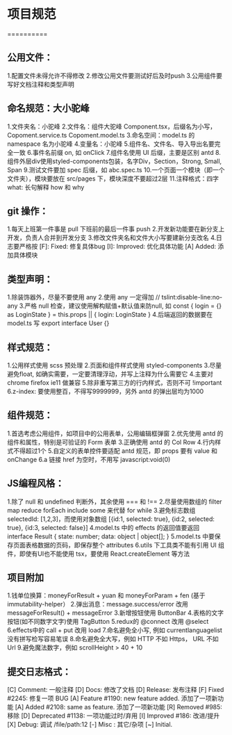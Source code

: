 # 项目规范
==========

## 公用文件：
1.配置文件未得允许不得修改
2.修改公用文件要测试好后及时push
3.公用组件要写好文档注释和类型声明

## 命名规范：大小驼峰
1.文件夹名：小驼峰
2.文件名：组件大驼峰 Component.tsx，后缀名为小写， Copoment.service.ts Copoment.model.ts
3.命名空间：model.ts 的 namespace 名为小驼峰
4.变量名：小驼峰
5.组件名、文件名、导入导出名要完全一致
6.事件名前缀 on, 如 onClick
7.组件名使用 UI 后缀，主要是区别 antd
8.组件外层div使用styled-components包装，名字Div，Section，Strong, Small, Span
9.测试文件要加 spec 后缀，如 abc.spec.ts
10.一个页面一个模块（即一个文件夹），模块要放在 src/pages 下，模块深度不要超过2层
11.注释格式：四字what: 长句解释 how 和 why

## git 操作：
1.每天上班第一件事是 pull 下班前的最后一件事 push
2.开发新功能要在新分支上开发，负责人合并到开发分支
3.修改文件夹名和文件大小写要建新分支改名
4.日志要严格按 [F]: Fixed: 修复具体bug [I]: Improved: 优化具体功能 [A] Added: 添加具体模块

## 类型声明：
1.除装饰器外，尽量不要使用 any
2.使用 any 一定得加 // tslint:disable-line:no-any
3.严格 null 检查，建议使用解构赋值+默认值来防null, 如 const { login = {} as LoginState } = this.props || { login: LoginState }
4.后端返回的数据要在 model.ts 写 export interface User {}

## 样式规范：
1.公用样式使用 scss 预处理
2.页面和组件样式使用 styled-components
3.尽量避免float, 如确实需要，一定要清理浮动，并写上注释为什么需要它
4.主要对 chrome firefox ie11 做兼容
5.除非重写第三方的行内样式，否则不可 !important
6.z-index: 要使用整百，不得写9999999，另外 antd 的弹出层均为1000

## 组件规范：
1.首选考虑公用组件，如项目中的公用表单，公用编辑框弹窗
2.优先使用 antd 的组件和属性，特别是可验证的 Form 表单
3.正确使用 antd 的 Col Row
4.行内样式不得超过1个
5.自定义的表单控件要适配 antd 规范，即 props 要有 value 和 onChange
6.a 链接 href 为空时，不用写 javascript:void(0)

## JS编程风格：
1.除了 null 和 undefined 判断外，其余使用 === 和 !==
2.尽量使用数组的 filter map reduce forEach include some 来代替 for while
3.避免标志数组 selectedId: [1,2,3]，而使用对象数组 [{id:1, selected: true}, {id:2, selected: true}, {id:3, selected: false}]
4.model.ts 中的 effects 的返回值要返回 interface Result { state: number; data: object | object[]; }
5.model.ts 中要保存页面表格数据的页码，即保存整个 attributes
6.utils 下工具类不能有引用 UI 组件，即使有UI也不能使用 tsx，要使用 React.createElement 等方法

## 项目附加
1.钱单位换算：moneyForResult + yuan 和 moneyForParam + fen (基于immutability-helper）
2.弹出消息：message.success/error 改用 messageForResult() + messageError
3.新增按钮使用 ButtonBar
4.表格的文字按钮(如不同数字文字)使用 TagButton
5.redux的 @connect 改用 @select
6.effects中的 call + put 改用 load
7.命名避免全小写, 例如 currentlanguagelist 没有拼写检写容易笔误
8.命名避免全大写，例如 HTTP 不如 Https， URL 不如 Url
9.避免魔法数字，例如 scrollHeight > 40 + 10


## 提交日志格式：
[C] Comment: 一般注释
[D] Docs: 修改了文档
[D] Release: 发布注释
[F] Fixed #2245: 修复一项 BUG
[A] Feature #1190: new feature added. 添加了一项新功能
[A] Added #2108: same as feature. 添加了一项新功能
[R] Removed #985: 移除
[D] Deprecated #1138: 一项功能过时/弃用
[I] Improved #186: 改进/提升
[X] Debug: 调试 /file/path:12
[-] Misc : 其它/杂项
[~] Initial.
